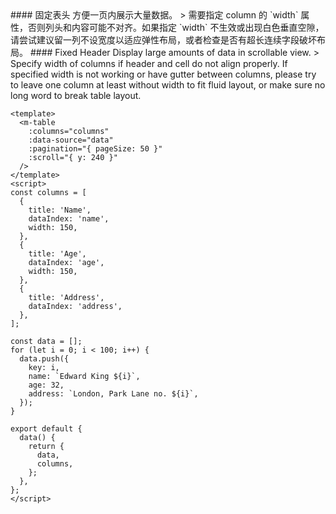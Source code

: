 <cn>
#### 固定表头
方便一页内展示大量数据。
> 需要指定 column 的 `width` 属性，否则列头和内容可能不对齐。如果指定 `width` 不生效或出现白色垂直空隙，请尝试建议留一列不设宽度以适应弹性布局，或者检查是否有超长连续字段破坏布局。
</cn>

<us>
#### Fixed Header
Display large amounts of data in scrollable view.
> Specify width of columns if header and cell do not align properly. If specified width is not working or have gutter between columns, please try to leave one column at least without width to fit fluid layout, or make sure no long word to break table layout.
</us>

```vue
<template>
  <m-table
    :columns="columns"
    :data-source="data"
    :pagination="{ pageSize: 50 }"
    :scroll="{ y: 240 }"
  />
</template>
<script>
const columns = [
  {
    title: 'Name',
    dataIndex: 'name',
    width: 150,
  },
  {
    title: 'Age',
    dataIndex: 'age',
    width: 150,
  },
  {
    title: 'Address',
    dataIndex: 'address',
  },
];

const data = [];
for (let i = 0; i < 100; i++) {
  data.push({
    key: i,
    name: `Edward King ${i}`,
    age: 32,
    address: `London, Park Lane no. ${i}`,
  });
}

export default {
  data() {
    return {
      data,
      columns,
    };
  },
};
</script>
```
